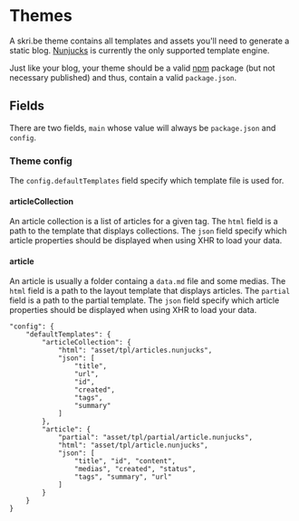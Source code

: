 # Themes

A skri.be theme contains all templates and assets you'll need to generate a
static blog. [Nunjucks](http://mozilla.github.io/nunjucks/templating.html) is currently the
only supported template engine.

Just like your blog, your theme should be a valid [npm](https://docs.npmjs.com/files/package.json) package (but not necessary published) and thus,
contain a valid `package.json`.

## Fields

There are two fields, `main` whose value will always be `package.json` and `config`.

### Theme config

The `config.defaultTemplates` field specify which template file is used for.

#### articleCollection
An article collection is a list of articles for a given tag.
The `html` field is a path to the template that displays collections.
The `json` field specify which article properties should be displayed when using
XHR to load your data.

#### article
An article is usually a folder containg a `data.md` file and some medias.
The `html` field is a path to the layout template that displays articles.
The `partial` field is a path to the partial template.
The `json` field specify which article properties should be displayed when using
XHR to load your data.

```
"config": {
	"defaultTemplates": {
		"articleCollection": {
			"html": "asset/tpl/articles.nunjucks",
			"json": [
				"title",
				"url",
				"id",
				"created",
				"tags",
				"summary"
			]
		},
		"article": {
			"partial": "asset/tpl/partial/article.nunjucks",
			"html": "asset/tpl/article.nunjucks",
			"json": [
				"title", "id", "content",
				"medias", "created", "status",
				"tags", "summary", "url"
			]
		}
	}
}
```
